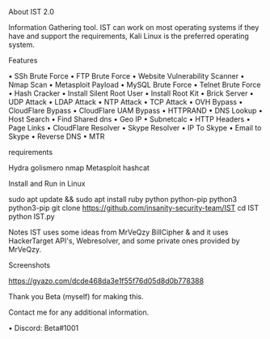 About IST 2.0

Information Gathering tool. IST can work on most operating systems if they have and support the requirements, Kali Linux is the preferred operating system.

Features

• SSh Brute Force
• FTP Brute Force
• Website Vulnerability Scanner
• Nmap Scan
• Metasploit Payload
• MySQL Brute Force
• Telnet Brute Force
• Hash Cracker
• Install Silent Root User
• Install Root Kit
• Brick Server
• UDP Attack
• LDAP Attack
• NTP Attack
• TCP Attack
• OVH Bypass
• CloudFlare Bypass
• CloudFlare UAM Bypass
• HTTPRAND
• DNS Lookup
• Host Search
• Find Shared dns
• Geo IP
• Subnetcalc
• HTTP Headers
• Page Links
• CloudFlare Resolver
• Skype Resolver
• IP To Skype
• Email to Skype
• Reverse DNS
• MTR

requirements

Hydra
golismero
nmap
Metasploit
hashcat

Install and Run in Linux

sudo apt update && sudo apt install ruby python python-pip python3 python3-pip
git clone https://github.com/insanity-security-team/IST
cd IST
python IST.py

Notes
IST uses some ideas from MrVeQzy BillCipher &  and it uses HackerTarget API's, Webresolver, and some private ones provided by MrVeQzy.

Screenshots

https://gyazo.com/dcde468da3e1f55f76d05d8d0b778388

Thank you Beta (myself) for making this.

Contact me for any additional information.

• Discord: Beta#1001

